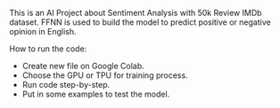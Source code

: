 
This is an AI Project about Sentiment Analysis with 50k Review IMDb dataset.
FFNN is used to build the model to predict positive or negative opinion in English.

How to run the code:
  - Create new file on Google Colab.
  - Choose the GPU or TPU for training process.
  - Run code step-by-step.
  - Put in some examples to test the model.
